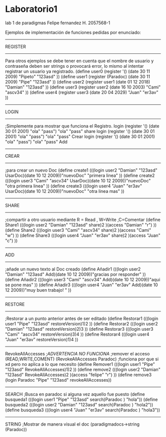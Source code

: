 # Laboratorio1
 lab 1 de paradigmas 
Felipe fernandez H.
2057568-1

Ejemplos de implementación de funciones pedidas por enunciado:

*******************************************************************
REGISTER
*******************************************************************
Para otros ejemplos se debe tener en cuenta que el nombre de usuario y contraseña
deben ser strings o provocará error, lo mismo al intentar registrar un usuario
ya registrado.
(define user0 (register '() (date 30 11 2009) "Pipeto" "123asd" ))
(define user1 (register (Paradoc) (date 30 11 2009) "Pipe" "123asd" ))
(define user2 (register user1 (date 01 12 2018) "Damian" "123asd" ))
(define user3 (register user2 (date 16 10 2003) "Cami" "ascv34" ))
(define user4 (register user3 (date 20 04 2029) "Juan" "er3av" ))

******************************************************************
LOGIN
*******************************************************************
;Simplemente para mostrar que funciona el Registro.
login (register '() (date 30 01 2001) "ola" "pass") "ola" "pass" share
login (register '() (date 30 01 2001) "ola" "pass") "ola" "pass" Crear
login (register '() (date 30 01 2001) "ola" "pass") "ola" "pass" Add

*****************************************************************
CREAR
*******************************************************************
;para crear un nuevo Doc
(define create1 (((login user2 "Damian" "123asd" UsarDoc)(date 10 12 2009))"nuevoDoc" "primera linea" ))
(define create2 (((login user3 "Cami" "ascv34" UsarDoc)(date 10 12 2009))"nuevoDoc" "otra primera linea" ))
(define create3 (((login user4 "Juan" "er3av" UsarDoc)(date 10 12 2009))"nuevoDoc" "otra linea mas" ))

*********************************************************************
SHARE
*******************************************************************
;compartir a otro usuario mediante R = Read , W=Write ,C=Comentar
(define Share1 (((login user2 "Damian" "123asd" share)2 )(access "Damian" "r") ))
(define Share2 (((login user3 "Cami" "ascv34" share)2 )(access "Cami" "w") ))
(define Share3 (((login user4 "Juan" "er3av"  share)2 )(access "Juan" "c") ))

**************************************************************************
ADD
**************************************************************************
;añade un nuevo texto al Doc creado
(define Añadir1 (((login user2 "Damian" "123asd" Add)(date 10 12 2009))"gracias por responder" ))
(define Añadir2 (((login user3 "Cami" "ascv34" Add)(date 10 12 2009))"aqui se pone mas" ))
(define Añadir3 (((login user4 "Juan" "er3av" Add)(date 10 12 2009))"muy buen trabajo! " ))

****************************************************************************
RESTORE
****************************************************************************
;Restorar a un punto anterior antes de ser editado
(define Restorar1 (((login user1 "Pipe" "123asd" restoreVersion)1)2 ))
(define Restorar2 (((login user2 "Damian" "123asd" restoreVersion)2)3 ))
(define Restorar3 (((login user3 "Cami" "ascv34" restoreVersion)3)4 ))
(define Restorar4 (((login user4 "Juan" "er3av" restoreVersion)1)4 ))

**************************************************************************
RevokeAllAccesses
;*ADVERTENCIA NO FUNCIONA*
;remover el acceso (READ,WRITE,COMENT) 
(RevokeAllAccesses Paradoc) ;funciona por que si xd pero no aplica a lo que necesito
(define Remover1 (((login user1 "Pipe" "123asd" RevokeAllAccesses)1)2 ))
(define remove2 (((login user2 "Damian" "123asd" RevokeAllAccesses)2 )(access "felipe" "r") ))
(define remove3 (login Paradoc "Pipe" "123asd" revokeAllAccesses))
*****************************************************************************
SEARCH
;Busca en paradoc si alguna vez aquello fue puesto
(define busqueda1 (((login user1 "Pipe" "123asd" search)Paradoc ) "hola"))
(define busqueda2 (((login user2 "Damian" "123asd" search)Paradoc ) "hola2"))
(define busqueda3 (((login user4 "Juan" "er3av" search)Paradoc ) "hola3"))
***********************
STRING
;Mostrar de manera visual el doc
(paradigmadocs->string (Paradoc))